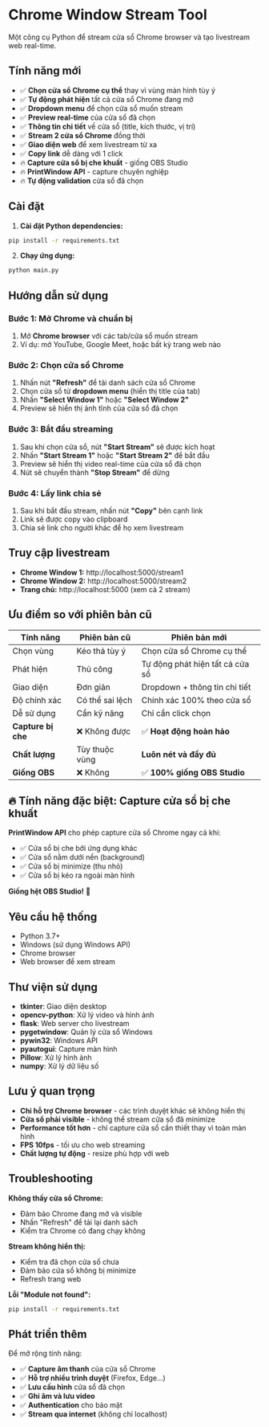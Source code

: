 # Chrome Window Stream Tool

Một công cụ Python để stream cửa sổ Chrome browser và tạo livestream web real-time.

## Tính năng mới

- ✅ **Chọn cửa sổ Chrome cụ thể** thay vì vùng màn hình tùy ý
- ✅ **Tự động phát hiện** tất cả cửa sổ Chrome đang mở
- ✅ **Dropdown menu** để chọn cửa sổ muốn stream
- ✅ **Preview real-time** của cửa sổ đã chọn
- ✅ **Thông tin chi tiết** về cửa sổ (title, kích thước, vị trí)
- ✅ **Stream 2 cửa sổ Chrome** đồng thời
- ✅ **Giao diện web** để xem livestream từ xa
- ✅ **Copy link** dễ dàng với 1 click
- 🔥 **Capture cửa sổ bị che khuất** - giống OBS Studio
- 🔥 **PrintWindow API** - capture chuyên nghiệp
- 🔥 **Tự động validation** cửa sổ đã chọn

## Cài đặt

1. **Cài đặt Python dependencies:**
```bash
pip install -r requirements.txt
```

2. **Chạy ứng dụng:**
```bash
python main.py
```

## Hướng dẫn sử dụng

### Bước 1: Mở Chrome và chuẩn bị
1. Mở **Chrome browser** với các tab/cửa sổ muốn stream
2. Ví dụ: mở YouTube, Google Meet, hoặc bất kỳ trang web nào

### Bước 2: Chọn cửa sổ Chrome
1. Nhấn nút **"Refresh"** để tải danh sách cửa sổ Chrome
2. Chọn cửa sổ từ **dropdown menu** (hiển thị title của tab)
3. Nhấn **"Select Window 1"** hoặc **"Select Window 2"**
4. Preview sẽ hiển thị ảnh tĩnh của cửa sổ đã chọn

### Bước 3: Bắt đầu streaming
1. Sau khi chọn cửa sổ, nút **"Start Stream"** sẽ được kích hoạt
2. Nhấn **"Start Stream 1"** hoặc **"Start Stream 2"** để bắt đầu
3. Preview sẽ hiển thị video real-time của cửa sổ đã chọn
4. Nút sẽ chuyển thành **"Stop Stream"** để dừng

### Bước 4: Lấy link chia sẻ
1. Sau khi bắt đầu stream, nhấn nút **"Copy"** bên cạnh link
2. Link sẽ được copy vào clipboard
3. Chia sẻ link cho người khác để họ xem livestream

## Truy cập livestream

- **Chrome Window 1:** http://localhost:5000/stream1
- **Chrome Window 2:** http://localhost:5000/stream2
- **Trang chủ:** http://localhost:5000 (xem cả 2 stream)

## Ưu điểm so với phiên bản cũ

| Tính năng | Phiên bản cũ | Phiên bản mới |
|-----------|--------------|---------------|
| Chọn vùng | Kéo thả tùy ý | Chọn cửa sổ Chrome cụ thể |
| Phát hiện | Thủ công | Tự động phát hiện tất cả cửa sổ |
| Giao diện | Đơn giản | Dropdown + thông tin chi tiết |
| Độ chính xác | Có thể sai lệch | Chính xác 100% theo cửa sổ |
| Dễ sử dụng | Cần kỹ năng | Chỉ cần click chọn |
| **Capture bị che** | ❌ Không được | ✅ **Hoạt động hoàn hảo** |
| **Chất lượng** | Tùy thuộc vùng | **Luôn nét và đầy đủ** |
| **Giống OBS** | ❌ Không | ✅ **100% giống OBS Studio** |

## 🔥 Tính năng đặc biệt: Capture cửa sổ bị che khuất

**PrintWindow API** cho phép capture cửa sổ Chrome ngay cả khi:
- ✅ Cửa sổ bị che bởi ứng dụng khác
- ✅ Cửa sổ nằm dưới nền (background)
- ✅ Cửa sổ bị minimize (thu nhỏ)
- ✅ Cửa sổ bị kéo ra ngoài màn hình

**Giống hệt OBS Studio!** 🎯

## Yêu cầu hệ thống

- Python 3.7+
- Windows (sử dụng Windows API)
- Chrome browser
- Web browser để xem stream

## Thư viện sử dụng

- **tkinter**: Giao diện desktop
- **opencv-python**: Xử lý video và hình ảnh
- **flask**: Web server cho livestream
- **pygetwindow**: Quản lý cửa sổ Windows
- **pywin32**: Windows API
- **pyautogui**: Capture màn hình
- **Pillow**: Xử lý hình ảnh
- **numpy**: Xử lý dữ liệu số

## Lưu ý quan trọng

- **Chỉ hỗ trợ Chrome browser** - các trình duyệt khác sẽ không hiển thị
- **Cửa sổ phải visible** - không thể stream cửa sổ đã minimize
- **Performance tốt hơn** - chỉ capture cửa sổ cần thiết thay vì toàn màn hình
- **FPS 10fps** - tối ưu cho web streaming
- **Chất lượng tự động** - resize phù hợp với web

## Troubleshooting

**Không thấy cửa sổ Chrome:**
- Đảm bảo Chrome đang mở và visible
- Nhấn "Refresh" để tải lại danh sách
- Kiểm tra Chrome có đang chạy không

**Stream không hiển thị:**
- Kiểm tra đã chọn cửa sổ chưa
- Đảm bảo cửa sổ không bị minimize
- Refresh trang web

**Lỗi "Module not found":**
```bash
pip install -r requirements.txt
```

## Phát triển thêm

Để mở rộng tính năng:
- ✅ **Capture âm thanh** của cửa sổ Chrome
- ✅ **Hỗ trợ nhiều trình duyệt** (Firefox, Edge...)
- ✅ **Lưu cấu hình** cửa sổ đã chọn
- ✅ **Ghi âm và lưu video**
- ✅ **Authentication** cho bảo mật
- ✅ **Stream qua internet** (không chỉ localhost)
